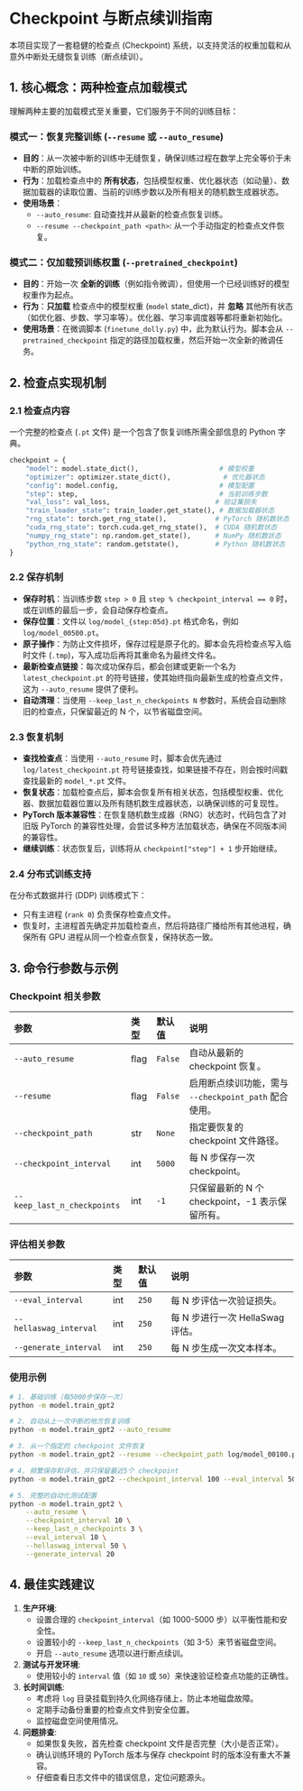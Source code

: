 # Checkpoint 与断点续训指南

本项目实现了一套稳健的检查点 (Checkpoint) 系统，以支持灵活的权重加载和从意外中断处无缝恢复训练（断点续训）。

## 1\. 核心概念：两种检查点加载模式

理解两种主要的加载模式至关重要，它们服务于不同的训练目标：

### 模式一：恢复完整训练 (`--resume` 或 `--auto_resume`)

-   **目的**：从一次被中断的训练中无缝恢复，确保训练过程在数学上完全等价于未中断的原始训练。
-   **行为**：加载检查点中的 **所有状态**，包括模型权重、优化器状态（如动量）、数据加载器的读取位置、当前的训练步数以及所有相关的随机数生成器状态。
-   **使用场景**：
    -   `--auto_resume`: 自动查找并从最新的检查点恢复训练。
    -   `--resume --checkpoint_path <path>`: 从一个手动指定的检查点文件恢复。

### 模式二：仅加载预训练权重 (`--pretrained_checkpoint`)

-   **目的**：开始一次 **全新的训练**（例如指令微调），但使用一个已经训练好的模型权重作为起点。
-   **行为**：**只加载** 检查点中的模型权重 (`model` state_dict)，并 **忽略** 其他所有状态（如优化器、步数、学习率等）。优化器、学习率调度器等都将重新初始化。
-   **使用场景**：在微调脚本 (`finetune_dolly.py`) 中，此为默认行为。脚本会从 `--pretrained_checkpoint` 指定的路径加载权重，然后开始一次全新的微调任务。

## 2\. 检查点实现机制

### 2.1 检查点内容

一个完整的检查点 (`.pt` 文件) 是一个包含了恢复训练所需全部信息的 Python 字典。

```python
checkpoint = {
    "model": model.state_dict(),                    # 模型权重
    "optimizer": optimizer.state_dict(),             # 优化器状态
    "config": model.config,                         # 模型配置
    "step": step,                                   # 当前训练步数
    "val_loss": val_loss,                          # 验证集损失
    "train_loader_state": train_loader.get_state(), # 数据加载器状态
    "rng_state": torch.get_rng_state(),            # PyTorch 随机数状态
    "cuda_rng_state": torch.cuda.get_rng_state(),  # CUDA 随机数状态
    "numpy_rng_state": np.random.get_state(),      # NumPy 随机数状态
    "python_rng_state": random.getstate(),         # Python 随机数状态
}
```

### 2.2 保存机制

-   **保存时机**：当训练步数 `step > 0` 且 `step % checkpoint_interval == 0` 时，或在训练的最后一步，会自动保存检查点。
-   **保存位置**：文件以 `log/model_{step:05d}.pt` 格式命名，例如 `log/model_00500.pt`。
-   **原子操作**：为防止文件损坏，保存过程是原子化的。脚本会先将检查点写入临时文件 (`.tmp`)，写入成功后再将其重命名为最终文件名。
-   **最新检查点链接**：每次成功保存后，都会创建或更新一个名为 `latest_checkpoint.pt` 的符号链接，使其始终指向最新生成的检查点文件，这为 `--auto_resume` 提供了便利。
-   **自动清理**：当使用 `--keep_last_n_checkpoints N` 参数时，系统会自动删除旧的检查点，只保留最近的 N 个，以节省磁盘空间。

### 2.3 恢复机制

-   **查找检查点**：当使用 `--auto_resume` 时，脚本会优先通过 `log/latest_checkpoint.pt` 符号链接查找，如果链接不存在，则会按时间戳查找最新的 `model_*.pt` 文件。
-   **恢复状态**：加载检查点后，脚本会恢复所有相关状态，包括模型权重、优化器、数据加载器位置以及所有随机数生成器状态，以确保训练的可复现性。
-   **PyTorch 版本兼容性**：在恢复随机数生成器（RNG）状态时，代码包含了对旧版 PyTorch 的兼容性处理，会尝试多种方法加载状态，确保在不同版本间的兼容性。
-   **继续训练**：状态恢复后，训练将从 `checkpoint["step"] + 1` 步开始继续。

### 2.4 分布式训练支持

在分布式数据并行 (DDP) 训练模式下：

-   只有主进程 (`rank 0`) 负责保存检查点文件。
-   恢复时，主进程首先确定并加载检查点，然后将路径广播给所有其他进程，确保所有 GPU 进程从同一个检查点恢复，保持状态一致。

## 3\. 命令行参数与示例

### Checkpoint 相关参数

| 参数                        | 类型 | 默认值  | 说明                                                  |
| :-------------------------- | :--- | :------ | :---------------------------------------------------- |
| `--auto_resume`             | flag | `False` | 自动从最新的 checkpoint 恢复。                        |
| `--resume`                  | flag | `False` | 启用断点续训功能，需与 `--checkpoint_path` 配合使用。 |
| `--checkpoint_path`         | str  | `None`  | 指定要恢复的 checkpoint 文件路径。                    |
| `--checkpoint_interval`     | int  | `5000`  | 每 N 步保存一次 checkpoint。                          |
| `--keep_last_n_checkpoints` | int  | `-1`    | 只保留最新的 N 个 checkpoint，-1 表示保留所有。       |

### 评估相关参数

| 参数                   | 类型 | 默认值 | 说明                             |
| :--------------------- | :--- | :----- | :------------------------------- |
| `--eval_interval`      | int  | `250`  | 每 N 步评估一次验证损失。        |
| `--hellaswag_interval` | int  | `250`  | 每 N 步进行一次 HellaSwag 评估。 |
| `--generate_interval`  | int  | `250`  | 每 N 步生成一次文本样本。        |

### 使用示例

```bash
# 1. 基础训练（每5000步保存一次）
python -m model.train_gpt2

# 2. 自动从上一次中断的地方恢复训练
python -m model.train_gpt2 --auto_resume

# 3. 从一个指定的 checkpoint 文件恢复
python -m model.train_gpt2 --resume --checkpoint_path log/model_00100.pt

# 4. 频繁保存和评估，并只保留最近5个 checkpoint
python -m model.train_gpt2 --checkpoint_interval 100 --eval_interval 50 --keep_last_n_checkpoints 5

# 5. 完整的自动化测试配置
python -m model.train_gpt2 \
    --auto_resume \
    --checkpoint_interval 10 \
    --keep_last_n_checkpoints 3 \
    --eval_interval 10 \
    --hellaswag_interval 50 \
    --generate_interval 20
```

## 4\. 最佳实践建议

1.  **生产环境**:
    -   设置合理的 `checkpoint_interval`（如 1000-5000 步）以平衡性能和安全性。
    -   设置较小的 `--keep_last_n_checkpoints`（如 3-5）来节省磁盘空间。
    -   开启 `--auto_resume` 选项以进行断点续训。
2.  **测试与开发环境**:
    -   使用较小的 `interval` 值（如 `10` 或 `50`）来快速验证检查点功能的正确性。
3.  **长时间训练**:
    -   考虑将 `log` 目录挂载到持久化网络存储上，防止本地磁盘故障。
    -   定期手动备份重要的检查点文件到安全位置。
    -   监控磁盘空间使用情况。
4.  **问题排查**:
    -   如果恢复失败，首先检查 checkpoint 文件是否完整（大小是否正常）。
    -   确认训练环境的 PyTorch 版本与保存 checkpoint 时的版本没有重大不兼容。
    -   仔细查看日志文件中的错误信息，定位问题源头。
